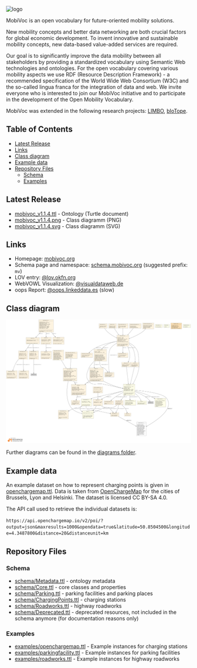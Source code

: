 ![logo](https://www.mobivoc.org/static/img/logo-www.mobivoc.org.png)

MobiVoc is an open vocabulary for future-oriented mobility solutions.

New mobility concepts and better data networking are both crucial factors for
global economic development. To invent innovative and sustainable mobility
concepts, new data-based value-added services are required.

Our goal is to significantly improve the data mobility between all stakeholders by providing a standardized vocabulary using Semantic Web technologies and ontologies. 
For the open vocabulary covering various mobility aspects we use RDF (Resource Description Framework) - a recommended specification of the World Wide Web Consortium (W3C) and the so-called lingua franca for the integration of data and web. 
We invite everyone who is interested to join our MobiVoc initiative and to participate in the development of the Open Mobility Vocabulary.

MobiVoc was extended in the following research projects: [LIMBO](https://www.limbo-project.org/), [bIoTope](https://biotope-project.eu/).

## Table of Contents

* [Latest Release](#latest-release)
* [Links](#links)
* [Class diagram](#class-diagram)
* [Example data](#example-data)
* [Repository Files](#repository-files)
  * [Schema](#schema)
  * [Examples](#examples)

## Latest Release

* [mobivoc_v1.1.4.ttl](diagrams/mobivoc_v1.1.4.ttl) - Ontology (Turtle document)
* [mobivoc_v1.1.4.png](diagrams/mobivoc_v1.1.4.png) - Class diagramm (PNG)
* [mobivoc_v1.1.4.svg](diagrams/mobivoc_v1.1.4.svg) - Class diagramm (SVG)

## Links

* Homepage: [mobivoc.org](http://www.mobivoc.org/#)
* Schema page and namespace: [schema.mobivoc.org](http://schema.mobivoc.org/) (suggested prefix: `mv`)
* LOV entry: [@lov.okfn.org](http://lov.okfn.org/dataset/lov/vocabs/mv)
* WebVOWL Visualization: [@visualdataweb.de](http://www.visualdataweb.de/webvowl/#iri=http://schema.mobivoc.org/)
* oops Report: [@oops.linkeddata.es](http://oops.linkeddata.es/response.jsp?uri=http://schema.mobivoc.org/#) (slow)

## Class diagram

![Class diagram](diagrams/mobivoc_v1.1.4.png "Mobivoc class diagram")

Further diagrams can be found in the [diagrams folder](diagrams).

## Example data

An example dataset on how to represent charging points is given in [openchargemap.ttl](examples/openchargemap.ttl). Data is taken from [OpenChargeMap](https://openchargemap.org/) for the cities of Brussels, Lyon and Helsinki. The dataset is licensed CC BY-SA 4.0.

The API call used to retrieve the individual datasets is:

`https://api.openchargemap.io/v2/poi/?output=json&maxresults=1000&opendata=true&latitude=50.8504500&longitude=4.3487800&distance=20&distanceunit=km`

## Repository Files

### Schema

* [schema/Metadata.ttl](schema/Metadata.ttl) - ontology metadata
* [schema/Core.ttl](schema/Core.ttl) - core classes and properties
* [schema/Parking.ttl](schema/Parking.ttl) - parking facilities and parking places
* [schema/ChargingPoints.ttl](schema/ChargingPoints.ttl) - charging stations
* [schema/Roadworks.ttl](schema/Roadworks.ttl) - highway roadworks
* [schema/Deprecated.ttl](schema/Deprecated.ttl) - deprecated resources, not included in the schema anymore (for documentation reasons only)

### Examples

* [examples/openchargemap.ttl](examples/openchargemap.ttl) - Example instances for charging stations
* [examples/parkingfacility.ttl](examples/parkingfacility.ttl) - Example instances for parking facilities
* [examples/roadworks.ttl](examples/roadworks.ttl) - Example instances for highway roadworks
